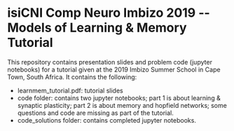 # isiCNI Comp Neuro Imbizo 2019 -- Models of Learning & Memory Tutorial

This repository contains presentation slides and problem code (jupyter notebooks) for a tutorial given at the 2019 Imbizo Summer School in Cape Town, South Africa. It contains the following:
- learnmem_tutorial.pdf: tutorial slides
- code folder: contains two jupyter notebooks; part 1 is about learning & synaptic plasticity; part 2 is about memory and hopfield networks; some questions and code are missing as part of the tutorial.
- code_solutions folder: contains completed jupyter notebooks.

